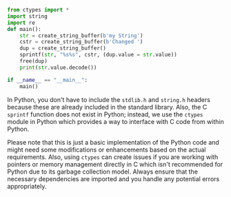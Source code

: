 ```python
from ctypes import *
import string
import re
def main():
    str = create_string_buffer(b'my String')
    cstr = create_string_buffer(b'Changed ')
    dup = create_string_buffer()
    sprintf(str, "%s%s", cstr, (dup.value = str.value))
    free(dup)
    print(str.value.decode())

if __name__ == "__main__":
    main()
```
In Python, you don't have to include the `stdlib.h` and `string.h` headers because these are already included in the standard library. Also, the C `sprintf` function does not exist in Python; instead, we use the `ctypes` module in Python which provides a way to interface with C code from within Python.

Please note that this is just a basic implementation of the Python code and might need some modifications or enhancements based on the actual requirements. Also, using `ctypes` can create issues if you are working with pointers or memory management directly in C which isn't recommended for Python due to its garbage collection model. Always ensure that the necessary dependencies are imported and you handle any potential errors appropriately.
